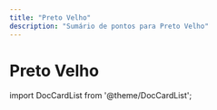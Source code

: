 ```yaml
---
title: "Preto Velho"
description: "Sumário de pontos para Preto Velho"
---
```


# Preto Velho

import DocCardList from '@theme/DocCardList';

<DocCardList />
